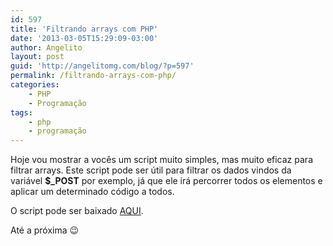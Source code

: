 ```yaml
---
id: 597
title: 'Filtrando arrays com PHP'
date: '2013-03-05T15:29:09-03:00'
author: Angelito
layout: post
guid: 'http://angelitomg.com/blog/?p=597'
permalink: /filtrando-arrays-com-php/
categories:
    - PHP
    - Programação
tags:
    - php
    - programação
---
```


Hoje vou mostrar a vocês um script muito simples, mas muito eficaz para filtrar arrays. Este script pode ser útil para filtrar os dados vindos da variável **$\_POST** por exemplo, já que ele irá percorrer todos os elementos e aplicar um determinado código a todos.

O script pode ser baixado [AQUI](https://angelitomg.github.io/downloads/filtrar_array.zip).

Até a próxima 😉
